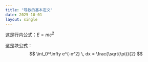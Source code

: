 ```yaml
---
title: "导数的基本定义"
date: 2025-10-01
layout: single
---
```



这是行内公式：$E = mc^2$

这是块公式：
$$
\int_0^\infty e^{-x^2} \, dx = \frac{\sqrt{\pi}}{2}
$$
